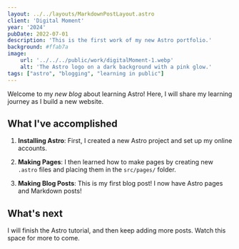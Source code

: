 ```yaml
---
layout: ../../layouts/MarkdownPostLayout.astro
client: 'Digital Moment'
year: '2024'
pubDate: 2022-07-01
description: 'This is the first work of my new Astro portfolio.'
background: #ffab7a
image:
    url: '../../../public/work/digitalMoment-1.webp'
    alt: 'The Astro logo on a dark background with a pink glow.'
tags: ["astro", "blogging", "learning in public"]
---
```


Welcome to my _new blog_ about learning Astro! Here, I will share my learning journey as I build a new website.

## What I've accomplished

1. **Installing Astro**: First, I created a new Astro project and set up my online accounts.

2. **Making Pages**: I then learned how to make pages by creating new `.astro` files and placing them in the `src/pages/` folder.

3. **Making Blog Posts**: This is my first blog post! I now have Astro pages and Markdown posts!

## What's next

I will finish the Astro tutorial, and then keep adding more posts. Watch this space for more to come.